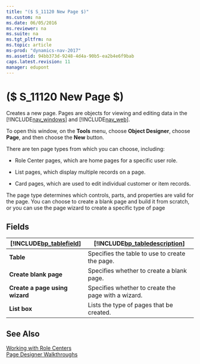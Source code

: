 ```yaml
---
title: "($ S_11120 New Page $)"
ms.custom: na
ms.date: 06/05/2016
ms.reviewer: na
ms.suite: na
ms.tgt_pltfrm: na
ms.topic: article
ms-prod: "dynamics-nav-2017"
ms.assetid: 94bb373d-9248-4d4a-90b5-ea2b4e6f9bab
caps.latest.revision: 11
manager: edupont
---
```

# ($ S_11120 New Page $)
Creates a new page. Pages are objects for viewing and editing data in the [!INCLUDE[nav_windows](includes/nav_windows_md.md)] and [!INCLUDE[nav_web](includes/nav_web_md.md)].  
  
 To open this window, on the **Tools** menu, choose **Object Designer**, choose **Page**, and then choose the **New** button.  
  
 There are ten page types from which you can choose, including:  
  
-   Role Center pages, which are home pages for a specific user role.  
  
-   List pages, which display multiple records on a page.  
  
-   Card pages, which are used to edit individual customer or item records.  
  
 The page type determines which controls, parts, and properties are valid for the page. You can choose to create a blank page and build it from scratch, or you can use the page wizard to create a specific type of page  
  
## Fields  
  
|[!INCLUDE[bp_tablefield](includes/bp_tablefield_md.md)]|[!INCLUDE[bp_tabledescription](includes/bp_tabledescription_md.md)]|  
|---------------------------------|---------------------------------------|  
|**Table**|Specifies the table to use to create the page.|  
|**Create blank page**|Specifies whether to create a blank page.|  
|**Create a page using wizard**|Specifies whether to create the page with a wizard.|  
|**List box**|Lists the type of pages that be created.|  
  
## See Also  
 [Working with Role Centers](../Topic/Working%20with%20Role%20Centers.md)   
 [Page Designer Walkthroughs](Page-Designer-Walkthroughs.md)